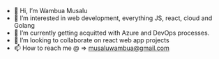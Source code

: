 - 👋 Hi, I’m Wambua Musalu
- 👀 I’m interested in web development, everything JS, react, cloud and Golang
- 🌱 I’m currently getting acquitted with Azure and DevOps processes.
- 💞️ I’m looking to collaborate on react web app projects
- 📫 How to reach me @ => musaluwambua@gmail.com

<!---
wambua-iv/wambua-iv is a ✨ special ✨ repository because its `README.md` (this file) appears on your GitHub profile.
You can click the Preview link to take a look at your changes.
--->
